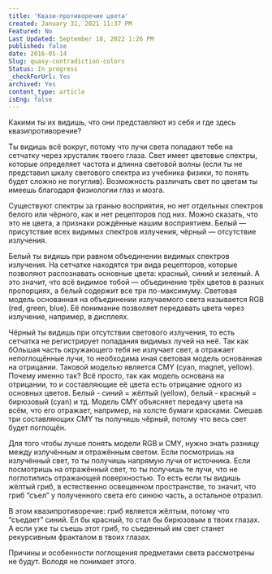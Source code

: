 ```yaml
---
title: 'Квази-противоречие цвета'
created: January 31, 2021 11:37 PM
Featured: No
Last Updated: September 18, 2022 1:26 PM
published: false
date: 2016-05-14
Slug: quasy-contradiction-colors
Status: In progress
_checkForUrl: Yes
archived: Yes
content_type: article
isEng: false
---
```


Какими ты их видишь, что они представляют из себя и где здесь квазипротиворечие?

Ты видишь всё вокруг, потому что лучи света попадают тебе на сетчатку через хрусталик твоего глаза. Свет имеет цветовые спектры, которые определяет частота и длинна световой волны (если ты не представил шкалу светового спектра из учебника физики, то понять будет сложно не погуглив). Возможность различать свет по цветам ты имеешь благодаря физиологии глаз и мозга.

Существуют спектры за гранью восприятия, но нет отдельных спектров белого или чёрного, как и нет рецепторов под них. Можно сказать, что это не цвета, а признаки рождённые нашим восприятием. Белый — присутствие всех видимых спектров излучения, чёрный — отсутствие излучения.

Белый ты видишь при равном объединении видимых спектров излучения. На сетчатке находятся три вида рецепторов, которые позволяют распознавать основные цвета: красный, синий и зеленый. А это значит, что всё видимое тобой — объединение трёх цветов в разных пропорциях, а белый содержит все три по-максимуму. Световая модель основанная на объединении излучаемого света называется RGB (red, green, blue). Её понимание позволяет передавать цвета через излучение, например, в дисплеях.

Чёрный ты видишь при отсутствии светового излучения, то есть сетчатка не регистрирует попадания видимых лучей на неё. Так как бОльшая часть окружающего тебя не излучает свет, а отражает непоглощённые лучи, то необходима иная световая модель основанная на отрицании. Таковой моделью является CMY (cyan, magnet, yellow). Почему именно так? Всё просто, так как модель основана на отрицании, то и составляющие её цвета есть отрицание одного из основных цветов. Белый - синий = жёлтый (yellow), белый - красный = бирюзовый (cyan) и тд. Модель CMY объясняет передачу цвета на всём, что его отражает, например, на холсте бумаги красками. Смешав три составляющих CMY ты получишь чёрный, потому что весь свет будет поглощён.

Для того чтобы лучше понять модели RGB и CMY, нужно знать разницу между излучённым и отражённым светом. Если посмотришь на излучённый свет, то ты получишь напрямую лучи от источника. Если посмотришь на отражённый свет, то ты получишь те лучи, что не поглотились отражающей поверхностью. То есть если ты видишь жёлтый гриб, в естественно освещенном пространстве, то значит, что гриб “съел” у полученного света его синюю часть, а остальное отразил.

В этом квазипротиворечие: гриб является жёлтым, потому что “съедает” синий. Ел бы красный, то стал бы бирюзовым в твоих глазах. А если уже ты съешь этот гриб, то съеденный им свет станет рекурсивным фракталом в твоих глазах.

Причины и особенности поглощения предметами света рассмотрены не будут. Володя не понимает этого.